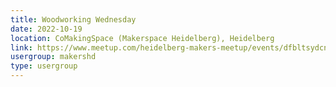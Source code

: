 ```yaml
---
title: Woodworking Wednesday
date: 2022-10-19
location: CoMakingSpace (Makerspace Heidelberg), Heidelberg
link: https://www.meetup.com/heidelberg-makers-meetup/events/dfbltsydcnbzb/
usergroup: makershd
type: usergroup
---
```

